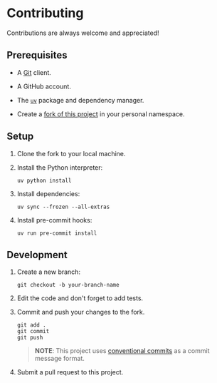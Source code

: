 # Contributing

Contributions are always welcome and appreciated!

## Prerequisites

* A [Git][git] client.

* A GitHub account.

* The [`uv`][uv-setup] package and dependency manager.

* Create a [fork of this project][fork] in your personal namespace.

## Setup

1. Clone the fork to your local machine.

1. Install the Python interpreter:

    ```shell
    uv python install
    ```

1. Install dependencies:

    ```shell
    uv sync --frozen --all-extras
    ```

1. Install pre-commit hooks:

    ```shell
    uv run pre-commit install
    ```

## Development

1. Create a new branch:

    ```shell
    git checkout -b your-branch-name
    ```

1. Edit the code and don't forget to add tests.

1. Commit and push your changes to the fork.

    ```shell
    git add .
    git commit
    git push
    ```

    > **NOTE**: This project uses [conventional commits][conventional-commits] as a commit message format.

1. Submit a pull request to this project.

[conventional-commits]: https://www.conventionalcommits.org
[fork]: https://github.com/copier-org/jinja2-jsonschema/fork
[git]: https://git-scm.com
[uv-setup]: https://docs.astral.sh/uv/getting-started/installation/

